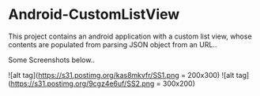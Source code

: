 # Android-CustomListView
This project contains an android application with a custom list view, whose contents are populated from parsing JSON object from an URL..



Some Screenshots below..

![alt tag](https://s31.postimg.org/kas8mkvfr/SS1.png = 200x300)
![alt tag](https://s31.postimg.org/9cgz4e6uf/SS2.png = 300x200)
